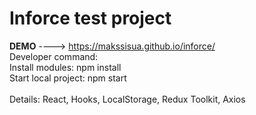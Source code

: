# Inforce test project
<b>DEMO</b> ----> https://makssisua.github.io/inforce/ <br>
Developer command: <br>
Install modules: npm install <br>
Start local project: npm start
<br><br>
Details: React, Hooks, LocalStorage, Redux Toolkit, Axios
